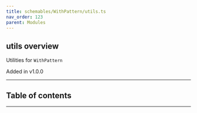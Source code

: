 ```yaml
---
title: schemables/WithPattern/utils.ts
nav_order: 123
parent: Modules
---
```


## utils overview

Utilities for `WithPattern`

Added in v1.0.0

---

<h2 class="text-delta">Table of contents</h2>

---
